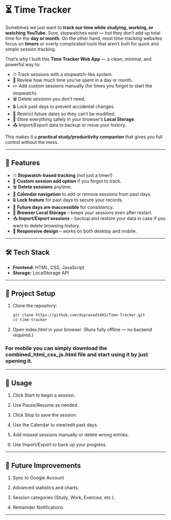 # ⏳ Time Tracker  

Sometimes we just want to **track our time while studying, working, or watching YouTube**. Sure, stopwatches exist — but they don’t add up total time for the **day or month**. On the other hand, most time-tracking websites focus on **timers** or overly complicated tools that aren’t built for quick and simple session tracking.  

That’s why I built this **Time Tracker Web App** — a clean, minimal, and powerful way to:  
- ⏱ Track sessions with a stopwatch-like system.  
- 📅 Review how much time you’ve spent in a day or month.  
- ✏️ Add custom sessions manually (for times you forgot to start the stopwatch).  
- 🗑 Delete sessions you don’t need.  
- 🔒 Lock past days to prevent accidental changes.  
- 🚫 Restrict future dates so they can’t be modified.  
- 💾 Store everything safely in your browser’s **Local Storage**.  
- 📤 Import/Export data to backup or move your history.  

This makes it a **practical study/productivity companion** that gives you full control without the mess.  

---

## 🚀 Features  

- ⏱ **Stopwatch-based tracking** (not just a timer!)  
- 📝 **Custom session add option** if you forgot to track.  
- 🗑 **Delete sessions** anytime.  
- 📅 **Calendar navigation** to add or remove sessions from past days.  
- 🔒 **Lock feature** for past days to secure your records.  
- 🚫 **Future days are inaccessible** for consistency.  
- 💾 **Browser Local Storage** – keeps your sessions even after restart.  
- 📤 **Import/Export sessions** – backup and restore your data in case if you want to delete browsing history.  
- 📱 **Responsive design** – works on both desktop and mobile.  

---

## 🛠️ Tech Stack  

- **Frontend:** HTML, CSS, JavaScript  
- **Storage:** LocalStorage API  

---

## 📂 Project Setup  

1. Clone the repository:  
   ```bash
   git clone https://github.com/dsprasad1403/Time-Tracker.git
   cd time-tracker
2. Open index.html in your browser.
    (Runs fully offline — no backend required.)

### For mobile you can simply download the combined_html_css_js.html file and start using it by just opening it. 

---

## 📖 Usage

1. Click Start to begin a session.

2. Use Pause/Resume as needed.

3. Click Stop to save the session.

4. Use the Calendar to view/edit past days.

5. Add missed sessions manually or delete wrong entries.

6. Use Import/Export to back up your progress.

---

## 🔮 Future Improvements

1. Sync to Google Account

2. Advanced statistics and charts.

3. Session categories (Study, Work, Exercise, etc.).

4. Remainder Notifications

---


